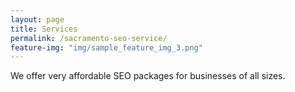 ```yaml
---
layout: page
title: Services
permalink: /sacramento-seo-service/
feature-img: "img/sample_feature_img_3.png"
---
```


We offer very affordable SEO packages for businesses of all sizes. 
